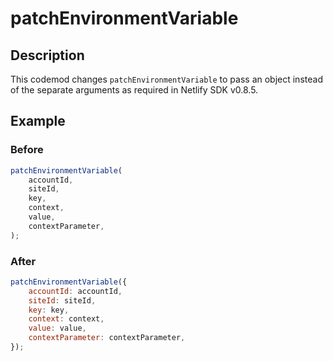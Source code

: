 # patchEnvironmentVariable

## Description

This codemod changes `patchEnvironmentVariable` to pass an object instead of the separate arguments as required in Netlify SDK v0.8.5.

## Example

### Before

```jsx
patchEnvironmentVariable(
	accountId,
	siteId,
	key,
	context,
	value,
	contextParameter,
);
```

### After

```jsx
patchEnvironmentVariable({
	accountId: accountId,
	siteId: siteId,
	key: key,
	context: context,
	value: value,
	contextParameter: contextParameter,
});
```
